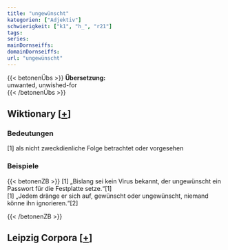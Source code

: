 ```yaml
---
title: "ungewünscht"
kategorien: ["Adjektiv"]
schwierigkeit: ["k1", "h_", "r21"]
tags:
series:
mainDornseiffs:
domainDornseiffs:
url: "ungewünscht"
---
```


{{< betonenÜbs >}}
**Übersetzung:**  
unwanted, unwished-for  
{{< /betonenÜbs >}}

## Wiktionary [[+](https://de.wiktionary.org/wiki/ungewünscht)]

### Bedeutungen
[1] als nicht zweckdienliche Folge betrachtet oder vorgesehen  

### Beispiele
{{< betonenZB >}}
[1] „Bislang sei kein Virus bekannt, der ungewünscht ein Passwort für die Festplatte setze.“[1]  
[1] „Jedem dränge er sich auf, gewünscht oder ungewünscht, niemand könne ihn ignorieren.“[2]  

{{< /betonenZB >}}

## Leipzig Corpora [[+](https://corpora.uni-leipzig.de/en/res?word=ungewünscht&corpusId=deu_newscrawl-public_2018)]

